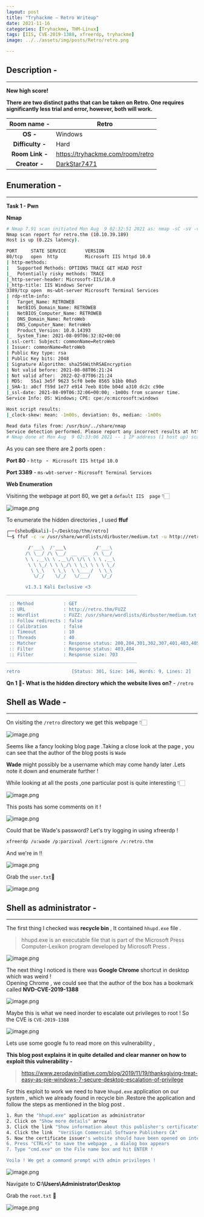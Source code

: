 ```yaml
---
layout: post
title: "Tryhackme — Retro Writeup"
date: 2021-11-16  
categories: [Tryhackme, THM-Linux]
tags: [IIS, CVE-2019-1388, xfreerdp, tryhackme]
image: ../../assets/img/posts/Retro/retro.png 

---
```


## Description - 
____________________________________________________

**New high score!**

**There are two distinct paths that can be taken on Retro. One requires significantly less trial and error, however, both will work.**

| **Room name  -** | Retro |
|:---:|---|
| **OS   -**    | Windows |
| **Difficulty -** | Hard |
| **Room Link   -** | https://tryhackme.com/room/retro |
| **Creator   -** | [DarkStar7471](https://twitter.com/darkstar7471) |

## Enumeration -
____________________________________________________

**Task 1 - Pwn**

**Nmap**

```bash
# Nmap 7.91 scan initiated Mon Aug  9 02:32:51 2021 as: nmap -sC -sV -v -p 80,3389 -oN retro.nmap retro.thm
Nmap scan report for retro.thm (10.10.39.189)
Host is up (0.22s latency).

PORT     STATE SERVICE       VERSION
80/tcp   open  http          Microsoft IIS httpd 10.0
| http-methods: 
|   Supported Methods: OPTIONS TRACE GET HEAD POST
|_  Potentially risky methods: TRACE
|_http-server-header: Microsoft-IIS/10.0
|_http-title: IIS Windows Server
3389/tcp open  ms-wbt-server Microsoft Terminal Services
| rdp-ntlm-info: 
|   Target_Name: RETROWEB
|   NetBIOS_Domain_Name: RETROWEB
|   NetBIOS_Computer_Name: RETROWEB
|   DNS_Domain_Name: RetroWeb
|   DNS_Computer_Name: RetroWeb
|   Product_Version: 10.0.14393
|_  System_Time: 2021-08-09T06:32:02+00:00
| ssl-cert: Subject: commonName=RetroWeb
| Issuer: commonName=RetroWeb
| Public Key type: rsa
| Public Key bits: 2048
| Signature Algorithm: sha256WithRSAEncryption
| Not valid before: 2021-08-08T06:21:24
| Not valid after:  2022-02-07T06:21:24
| MD5:   55a1 3e5f 9623 5cf0 be0e 8565 b1bb 00a5
|_SHA-1: a0cf f59d 1e77 e914 7eeb 810e b04d a310 dc2c c90e
|_ssl-date: 2021-08-09T06:32:06+00:00; -1m00s from scanner time.
Service Info: OS: Windows; CPE: cpe:/o:microsoft:windows

Host script results:
|_clock-skew: mean: -1m00s, deviation: 0s, median: -1m00s

Read data files from: /usr/bin/../share/nmap
Service detection performed. Please report any incorrect results at https://nmap.org/submit/ .
# Nmap done at Mon Aug  9 02:33:06 2021 -- 1 IP address (1 host up) scanned in 15.70 seconds
``` 
As you can see there are 2 ports open :

**Port 80** - `http ` - ` Microsoft IIS httpd 10.0`

**Port 3389** - `ms-wbt-server` -  `Microsoft Terminal Services`

**Web Enumeration**

Visitinng the webpage at port 80, we get a `default IIS  page` 👇🏻


![image.png](https://cdn.hashnode.com/res/hashnode/image/upload/v1628496207799/WpfvKksHP.png)


To enumerate the hidden directories , I used **ffuf**


```bash
┌──(shebu㉿kali)-[~/Desktop/thm/retro]
└─$ ffuf -c -w /usr/share/wordlists/dirbuster/medium.txt -u http://retro.thm/FUZZ -fc 403,404 -fs 703

        /'___\  /'___\           /'___\       
       /\ \__/ /\ \__/  __  __  /\ \__/       
       \ \ ,__\\ \ ,__\/\ \/\ \ \ \ ,__\      
        \ \ \_/ \ \ \_/\ \ \_\ \ \ \ \_/      
         \ \_\   \ \_\  \ \____/  \ \_\       
          \/_/    \/_/   \/___/    \/_/       

       v1.3.1 Kali Exclusive <3
________________________________________________

 :: Method           : GET
 :: URL              : http://retro.thm/FUZZ
 :: Wordlist         : FUZZ: /usr/share/wordlists/dirbuster/medium.txt
 :: Follow redirects : false
 :: Calibration      : false
 :: Timeout          : 10
 :: Threads          : 40
 :: Matcher          : Response status: 200,204,301,302,307,401,403,405
 :: Filter           : Response status: 403,404
 :: Filter           : Response size: 703
________________________________________________

retro                   [Status: 301, Size: 146, Words: 9, Lines: 2]
```

**Qn 1 🎯- What is the hidden directory which the website lives on?** - `/retro `

 
## Shell as Wade -
____________________________________________________

On visiting the `/retro` directory we get this webpage  👇🏻

![image.png](https://cdn.hashnode.com/res/hashnode/image/upload/v1628497851032/m91ozeahl.png)
 
Seems like a fancy looking blog page .Taking a close look at the page , you can see that the author of the blog posts is `Wade` 

**Wade** might possibly be a username which may come handy later .Lets note it down and enumerate further !

While looking at all the posts ,one particular post is quite interesting 👇🏻

![image.png](https://cdn.hashnode.com/res/hashnode/image/upload/v1628498192898/LmlCC_-F0.png)

This posts has some comments on it !

![image.png](https://cdn.hashnode.com/res/hashnode/image/upload/v1628498336717/tVhZoC5NM.png)

Could that be Wade's password? Let's try logging in using xfreerdp !


```bash
xfreerdp /u:wade /p:parzival /cert:ignore /v:retro.thm
``` 
And we're in !!

![image.png](https://cdn.hashnode.com/res/hashnode/image/upload/v1628498610359/qsqeJCwxd.png)


Grab the `user.txt`🚩 

![image.png](https://cdn.hashnode.com/res/hashnode/image/upload/v1628498965342/8JUkfeIvh.png)

## Shell as administrator -
____________________________________________________

The first thing I checked was **recycle bin** , It contained `hhupd.exe` file .

> hhupd.exe is an executable file that is part of the Microsoft Press Computer-Lexikon program developed by Microsoft Press .


![image.png](https://cdn.hashnode.com/res/hashnode/image/upload/v1628501313225/yrffg7Hay.png)

The next thing I noticed is there was **Google Chrome** shortcut in desktop which was weird !  
Opening Chrome , we could see that the author of the box has a bookmark called **NVD-CVE-2019-1388** 

![image.png](https://cdn.hashnode.com/res/hashnode/image/upload/v1628499422018/d61jwREHl.png)

Maybe this is  what we need inorder to escalate out privileges to root !
 So the CVE is `CVE-2019-1388`


![image.png](https://cdn.hashnode.com/res/hashnode/image/upload/v1628501345278/tt0bOdAxv.png)

Lets use some google fu to read more on this vulnerability ,

**This blog post explains it in quite detailed and clear manner on how to exploit this vulnerability -**

> https://www.zerodayinitiative.com/blog/2019/11/19/thanksgiving-treat-easy-as-pie-windows-7-secure-desktop-escalation-of-privilege

For this exploit to work we need to have `hhupd.exe` application on our system , which we already found in recycle bin .Restore the application and follow the steps as mentioned in the blog post .


```bash
1. Run the "hhupd.exe" application as administrator
2. Click on "Show more details" arrow
3. Click the link "Show information about this publisher's certificate"
4. Click the link  "VeriSign Commercial Software Publishers CA"
5. Now the certificate issuer's website should have been opened on internet explorer!
6. Press "CTRL+S" to save the webpage , a dialog box appears 
7. Type "cmd.exe" on the File name box and hit ENTER !

Voila ! We get a command prompt with admin privileges !
``` 

![image.png](https://cdn.hashnode.com/res/hashnode/image/upload/v1628500476774/rBOSJ3Uvo.png)

Navigate to **C:\Users\Administrator\Desktop**

Grab the `root.txt` 🚩


![image.png](https://cdn.hashnode.com/res/hashnode/image/upload/v1628500633111/FE7yJpFOJ.png)

